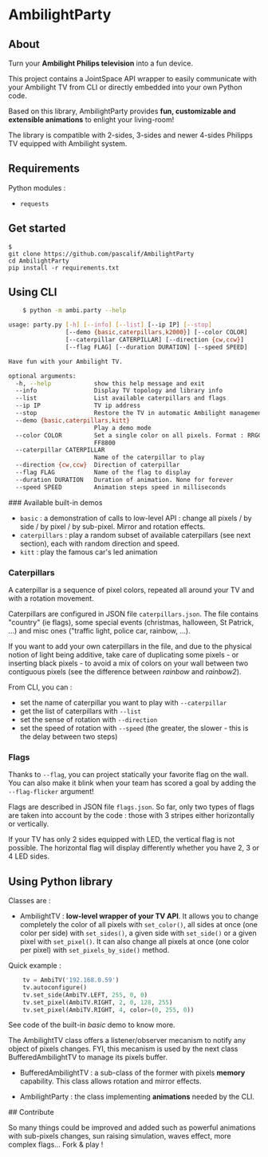 AmbilightParty
==============

## About

Turn your **Ambilight Philips television** into a fun device.

This project contains a JointSpace API wrapper to easily communicate with your Ambilight TV from CLI or directly embedded into your own Python code.

Based on this library, AmbilightParty provides **fun, customizable and extensible animations** to enlight your living-room!

The library is compatible with 2-sides, 3-sides and newer 4-sides Philipps TV equipped with Ambilight system.

## Requirements

Python modules :
* ```requests```


## Get started
    $
    git clone https://github.com/pascalif/AmbilightParty
    cd AmbilightParty
    pip install -r requirements.txt


## Using CLI

```bash
    $ python -m ambi.party --help

usage: party.py [-h] [--info] [--list] [--ip IP] [--stop]
                [--demo {basic,caterpillars,k2000}] [--color COLOR]
                [--caterpillar CATERPILLAR] [--direction {cw,ccw}]
                [--flag FLAG] [--duration DURATION] [--speed SPEED]

Have fun with your Ambilight TV.

optional arguments:
  -h, --help            show this help message and exit
  --info                Display TV topology and library info
  --list                List available caterpillars and flags
  --ip IP               TV ip address
  --stop                Restore the TV in automatic Ambilight management mode
  --demo {basic,caterpillars,kitt}
                        Play a demo mode
  --color COLOR         Set a single color on all pixels. Format : RRGGBB, eg
                        FF8800
  --caterpillar CATERPILLAR
                        Name of the caterpillar to play
  --direction {cw,ccw}  Direction of caterpillar
  --flag FLAG           Name of the flag to display
  --duration DURATION   Duration of animation. None for forever
  --speed SPEED         Animation steps speed in milliseconds
```

### Available built-in demos
- `basic` : a demonstration of calls to low-level API : change all pixels / by side / by pixel / by sub-pixel. Mirror and rotation effects.
- `caterpillars` : play a random subset of available caterpillars (see next section), each with random direction and speed.
- `kitt` : play the famous car's led animation

### Caterpillars

A caterpillar is a sequence of pixel colors, repeated all around your TV and with a rotation movement.

Caterpillars are configured in JSON file `caterpillars.json`. The file contains "country" (ie flags), some special events (christmas, halloween, St Patrick, ...) and misc ones ("traffic light, police car, rainbow, ...).

If you want to add your own caterpillars in the file, and due to the physical notion of light being additive, take care of duplicating some pixels - or inserting black pixels - to avoid a mix of colors on your wall between two contiguous pixels (see the difference between _rainbow_ and _rainbow2_).

From CLI, you can :
- set the name of caterpillar you want to play with `--caterpillar`
- get the list of caterpillars with `--list`
- set the sense of rotation with `--direction`
- set the speed of rotation with `--speed` (the greater, the slower - this is the delay between two steps)

### Flags

Thanks to `--flag`, you can project statically your favorite flag on the wall.
You can also make it blink when your team has scored a goal by adding the `--flag-flicker` argument!

Flags are described in JSON file `flags.json`.
So far, only two types of flags are taken into account by the code : those with 3 stripes either horizontally or vertically.

If your TV has only 2 sides equipped with LED, the vertical flag is not possible.
The horizontal flag will display differently whether you have 2, 3 or 4 LED sides.


## Using Python library

Classes are :
- AmbilightTV : **low-level wrapper of your TV API**. It allows you to change completely the color of all pixels with `set_color()`,
  all sides at once (one color per side) with `set_sides()`, a given side with `set_side()` or a given pixel with `set_pixel()`.
  It can also change all pixels at once (one color per pixel) with `set_pixels_by_side()` method.

Quick example :

```python
    tv = AmbiTV('192.168.0.59')
    tv.autoconfigure()
    tv.set_side(AmbiTV.LEFT, 255, 0, 0)
    tv.set_pixel(AmbiTV.RIGHT, 2, 0, 128, 255)
    tv.set_pixel(AmbiTV.RIGHT, 4, color=(0, 255, 0))
```
See code of the built-in _basic_ demo to know more.

The AmbilightTV class offers a listener/observer mecanism to notify any object of pixels changes. FYI, this mecanism is used by the next class BufferedAmbilightTV to manage its pixels buffer.


- BufferedAmbilightTV : a sub-class of the former with pixels **memory** capability. This class allows rotation and mirror effects.



- AmbilightParty : the class implementing **animations** needed by the CLI.


## Contribute

So many things could be improved and added such as powerful animations with sub-pixels changes,
sun raising simulation, waves effect, more complex flags... Fork & play !
